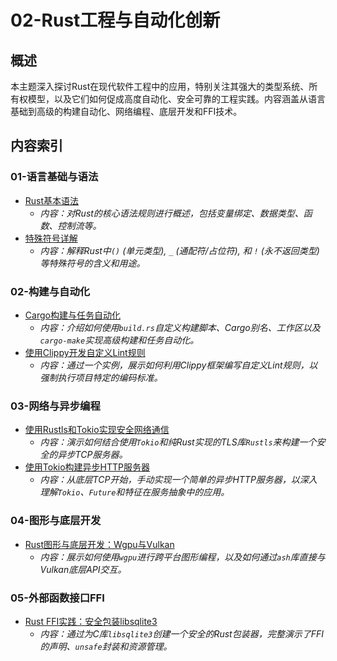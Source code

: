 # 02-Rust工程与自动化创新

## 概述

本主题深入探讨Rust在现代软件工程中的应用，特别关注其强大的类型系统、所有权模型，以及它们如何促成高度自动化、安全可靠的工程实践。内容涵盖从语言基础到高级的构建自动化、网络编程、底层开发和FFI技术。

## 内容索引

### 01-语言基础与语法

- [Rust基本语法](./01-语言基础与语法/01-Rust基本语法.md)
  - *内容：对Rust的核心语法规则进行概述，包括变量绑定、数据类型、函数、控制流等。*
- [特殊符号详解](./01-语言基础与语法/02-特殊符号详解.md)
  - *内容：解释Rust中`()` (单元类型), `_` (通配符/占位符), 和 `!` (永不返回类型) 等特殊符号的含义和用途。*

### 02-构建与自动化

- [Cargo构建与任务自动化](./02-构建与自动化/01-Cargo构建与任务自动化.md)
  - *内容：介绍如何使用`build.rs`自定义构建脚本、Cargo别名、工作区以及`cargo-make`实现高级构建和任务自动化。*
- [使用Clippy开发自定义Lint规则](./02-构建与自动化/02-Clippy自定义Lint开发.md)
  - *内容：通过一个实例，展示如何利用Clippy框架编写自定义Lint规则，以强制执行项目特定的编码标准。*

### 03-网络与异步编程

- [使用Rustls和Tokio实现安全网络通信](./03-网络与异步编程/01-Rustls安全网络通信.md)
  - *内容：演示如何结合使用`Tokio`和纯Rust实现的TLS库`Rustls`来构建一个安全的异步TCP服务器。*
- [使用Tokio构建异步HTTP服务器](./03-网络与异步编程/02-Tokio异步HTTP服务器.md)
  - *内容：从底层TCP开始，手动实现一个简单的异步HTTP服务器，以深入理解`Tokio`、`Future`和特征在服务抽象中的应用。*

### 04-图形与底层开发

- [Rust图形与底层开发：Wgpu与Vulkan](./04-图形与底层开发/01-Wgpu与Vulkan图形编程.md)
  - *内容：展示如何使用`wgpu`进行跨平台图形编程，以及如何通过`ash`库直接与Vulkan底层API交互。*

### 05-外部函数接口FFI

- [Rust FFI实践：安全包装libsqlite3](./05-外部函数接口FFI/01-SQLite的FFI实践.md)
  - *内容：通过为C库`libsqlite3`创建一个安全的Rust包装器，完整演示了FFI的声明、`unsafe`封装和资源管理。* 